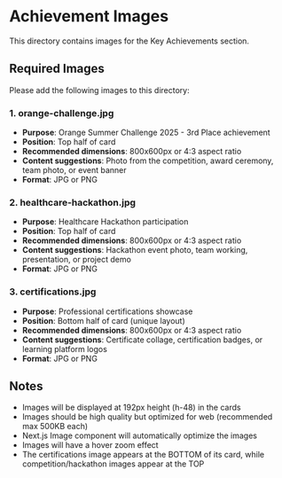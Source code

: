 # Achievement Images

This directory contains images for the Key Achievements section.

## Required Images

Please add the following images to this directory:

### 1. orange-challenge.jpg
- **Purpose**: Orange Summer Challenge 2025 - 3rd Place achievement
- **Position**: Top half of card
- **Recommended dimensions**: 800x600px or 4:3 aspect ratio
- **Content suggestions**: Photo from the competition, award ceremony, team photo, or event banner
- **Format**: JPG or PNG

### 2. healthcare-hackathon.jpg
- **Purpose**: Healthcare Hackathon participation
- **Position**: Top half of card
- **Recommended dimensions**: 800x600px or 4:3 aspect ratio
- **Content suggestions**: Hackathon event photo, team working, presentation, or project demo
- **Format**: JPG or PNG

### 3. certifications.jpg
- **Purpose**: Professional certifications showcase
- **Position**: Bottom half of card (unique layout)
- **Recommended dimensions**: 800x600px or 4:3 aspect ratio
- **Content suggestions**: Certificate collage, certification badges, or learning platform logos
- **Format**: JPG or PNG

## Notes
- Images will be displayed at 192px height (h-48) in the cards
- Images should be high quality but optimized for web (recommended max 500KB each)
- Next.js Image component will automatically optimize the images
- Images will have a hover zoom effect
- The certifications image appears at the BOTTOM of its card, while competition/hackathon images appear at the TOP

